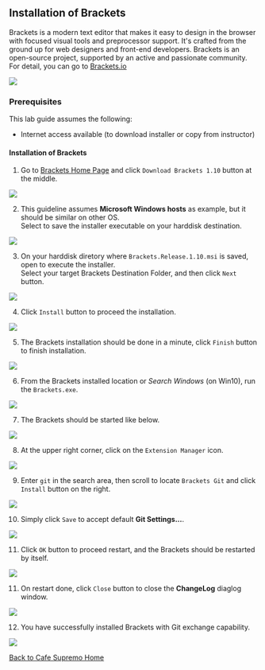 ## Installation of Brackets ##

Brackets is a modern text editor that makes it easy to design in the browser with focused visual tools and preprocessor support. It's crafted from the ground up for web designers and front-end developers. Brackets is an open-source project, supported by an active and passionate community. For detail, you can go to [Brackets.io](http://brackets.io/)

![](images/brackets/hero.png)

### Prerequisites ###
This lab guide assumes the following:
- Internet access available (to download installer or copy from instructor)

#### Installation of Brackets ####

1. Go to [Brackets Home Page](http://brackets.io/) and click `Download Brackets 1.10` button at the middle.

![](images/brackets/00.brackets.download.png)

2. This guideline assumes **Microsoft Windows hosts** as example, but it should be similar on other OS.  
Select to save the installer executable on your harddisk destination.

![](images/brackets/01.brackets.save.png)

3. On your harddisk diretory where `Brackets.Release.1.10.msi` is saved, open to execute the installer.  
Select your target Brackets Destination Folder, and then click `Next` button.

![](images/brackets/02.brackets.install.png)

4. Click `Install` button to proceed the installation.

![](images/brackets/03.brackets.install1.png)

5. The Brackets installation should be done in a minute, click `Finish` button to finish installation.

![](images/brackets/04.brackets.install2.png)

6. From the Brackets installed location or *Search Windows* (on Win10), run the `Brackets.exe`.

![](images/brackets/05.brackets.start.png)

7. The Brackets should be started like below.

![](images/brackets/06.brackets.started.png)

8. At the upper right corner, click on the `Extension Manager` icon.

![](images/brackets/07.brackets.extension.png)

9. Enter `git` in the search area, then scroll to locate `Brackets Git` and click `Install` button on the right.

![](images/brackets/08.brackets.extension1.png)

10. Simply click `Save` to accept default **Git Settings...**.

![](images/brackets/09.brackets.git.png)

11. Click `OK` button to proceed restart, and the Brackets should be restarted by itself.

![](images/brackets/10.brackets.restart.png)

11. On restart done, click `Close` button to close the **ChangeLog** diaglog window.

![](images/brackets/11.brackets.restart1.png)

12. You have successfully installed Brackets with Git exchange capability.

![](images/brackets/12.brackets.done.png)

[Back to Cafe Supremo Home](README.md)
